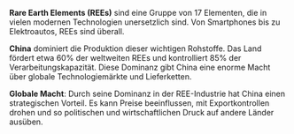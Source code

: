 **Rare Earth Elements (REEs)** sind eine Gruppe von 17 Elementen, die in vielen modernen Technologien unersetzlich sind. Von Smartphones bis zu Elektroautos, REEs sind überall.

**China** dominiert die Produktion dieser wichtigen Rohstoffe. Das Land fördert etwa 60% der weltweiten REEs und kontrolliert 85% der Verarbeitungskapazität. Diese Dominanz gibt China eine enorme Macht über globale Technologiemärkte und Lieferketten.

**Globale Macht**: Durch seine Dominanz in der REE-Industrie hat China einen strategischen Vorteil. Es kann Preise beeinflussen, mit Exportkontrollen drohen und so politischen und wirtschaftlichen Druck auf andere Länder ausüben.